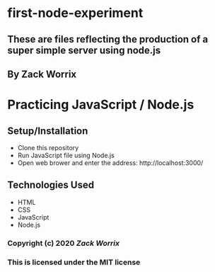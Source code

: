 # first-node-experiment

## These are files reflecting the production of a super simple server using node.js 

## By Zack Worrix

# Practicing JavaScript / Node.js

## Setup/Installation

* Clone this repository
* Run JavaScript file using Node.js
* Open web brower and enter the address: http://localhost:3000/

## Technologies Used

* HTML
* CSS
* JavaScript
* Node.js

### Copyright (c) 2020 **_Zack Worrix_**
### This is licensed under the MIT license

